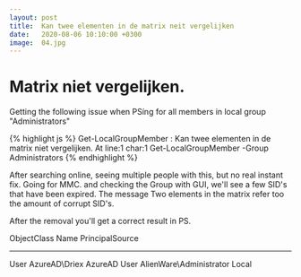 ```yaml
---
layout: post
title:  Kan twee elementen in de matrix neit vergelijken
date:   2020-08-06 10:10:00 +0300
image:  04.jpg
---
```

# Matrix niet vergelijken.

Getting the following issue when PSíng for all members in local group "Administrators"

{% highlight js %}
Get-LocalGroupMember : Kan twee elementen in de matrix niet vergelijken.
At line:1 char:1
Get-LocalGroupMember -Group Administrators
{% endhighlight %}

After searching online, seeing multiple people with this, but no real instant fix. 
Going for MMC. and checking the Group with GUI, we'll see a few SID's that have been expired. 
The message Two elements in the matrix refer too the amount of corrupt SID's. 

After the removal you'll get a correct result in PS.

ObjectClass Name                  PrincipalSource
----------- ----                  ---------------
User        AzureAD\Driex               AzureAD
User        AlienWare\Administrator     Local




